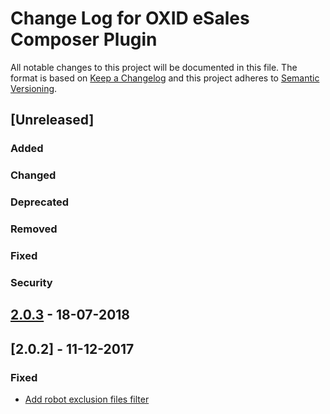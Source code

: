 # Change Log for OXID eSales Composer Plugin

All notable changes to this project will be documented in this file.
The format is based on [Keep a Changelog](http://keepachangelog.com/)
and this project adheres to [Semantic Versioning](http://semver.org/).

## [Unreleased]

### Added

### Changed

### Deprecated

### Removed

### Fixed

### Security

## [2.0.3] - 18-07-2018

## [2.0.2] - 11-12-2017

### Fixed
- [Add robot exclusion files filter](https://bugs.oxid-esales.com/view.php?id=6703)

[2.0.3]: https://github.com/OXID-eSales/oxideshop_composer_plugin/compare/v2.0.2...v2.0.3